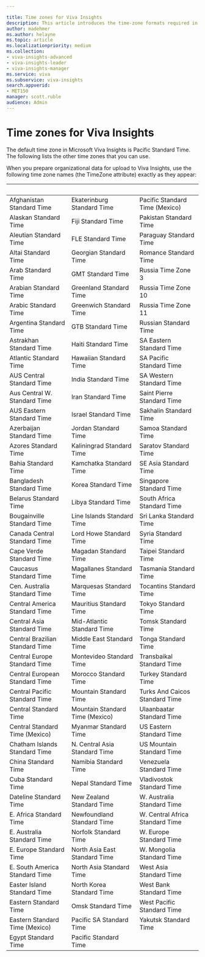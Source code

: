 ```yaml
---

title: Time zones for Viva Insights
description: This article introduces the time-zone formats required in Microsoft Viva Insights
author: madehmer
ms.author: helayne
ms.topic: article
ms.localizationpriority: medium 
ms.collection:
- viva-insights-advanced
- viva-insights-leader
- viva-insights-manager  
ms.service: viva 
ms.subservice: viva-insights 
search.appverid: 
- MET150 
manager: scott.ruble
audience: Admin
---
```


# Time zones for Viva Insights

The default time zone in Microsoft Viva Insights is Pacific Standard Time. The following lists the other time zones that you can  use.

When you prepare organizational data for upload to Viva Insights, use the following time zone names (the TimeZone attribute) exactly as they appear:

| &nbsp; | &nbsp; | &nbsp; |
| ------ | ------ | ------ |
|Afghanistan Standard Time | Ekaterinburg Standard Time|Pacific Standard Time (Mexico)|
|Alaskan Standard Time| Fiji Standard Time|Pakistan Standard Time|
|Aleutian Standard Time|FLE Standard Time|Paraguay Standard Time|
|Altai Standard Time|Georgian Standard Time|Romance Standard Time|
|Arab Standard Time|GMT Standard Time|Russia Time Zone 3|
|Arabian Standard Time|Greenland Standard Time|Russia Time Zone 10|
|Arabic Standard Time|Greenwich Standard Time|Russia Time Zone 11|
|Argentina Standard Time|GTB Standard Time|Russian Standard Time|
|Astrakhan Standard Time|Haiti Standard Time|SA Eastern Standard Time|
|Atlantic Standard Time|Hawaiian Standard Time|SA Pacific Standard Time|
|AUS Central Standard Time|India Standard Time|SA Western Standard Time|
|Aus Central W. Standard Time|Iran Standard Time|Saint Pierre Standard Time|
|AUS Eastern Standard Time|Israel Standard Time|Sakhalin Standard Time|
|Azerbaijan Standard Time|Jordan Standard Time|Samoa Standard Time|
|Azores Standard Time|Kaliningrad Standard Time|Saratov Standard Time|
|Bahia Standard Time|Kamchatka Standard Time|SE Asia Standard Time|
|Bangladesh Standard Time|Korea Standard Time|Singapore Standard Time|
|Belarus Standard Time|Libya Standard Time|South Africa Standard Time|
|Bougainville Standard Time|Line Islands Standard Time|Sri Lanka Standard Time|
|Canada Central Standard Time|Lord Howe Standard Time|Syria Standard Time|
|Cape Verde Standard Time| Magadan Standard Time|Taipei Standard Time|
|Caucasus Standard Time|Magallanes Standard Time|Tasmania Standard Time|
|Cen. Australia Standard Time|Marquesas Standard Time|Tocantins Standard Time|
|Central America Standard Time|Mauritius Standard Time|Tokyo Standard Time|
|Central Asia Standard Time|Mid-Atlantic Standard Time|Tomsk Standard Time|
|Central Brazilian Standard Time|Middle East Standard Time|Tonga Standard Time|
|Central Europe Standard Time|Montevideo Standard Time|Transbaikal Standard Time|
|Central European Standard Time|Morocco Standard Time|Turkey Standard Time|
|Central Pacific Standard Time|Mountain Standard Time|Turks And Caicos Standard Time|
|Central Standard Time | Mountain Standard Time (Mexico)|Ulaanbaatar Standard Time|
|Central Standard Time (Mexico)|Myanmar Standard Time|US Eastern Standard Time|
|Chatham Islands Standard Time|N. Central Asia Standard Time|US Mountain Standard Time|
|China Standard Time|Namibia Standard Time|Venezuela Standard Time|
|Cuba Standard Time|Nepal Standard Time|Vladivostok Standard Time|
|Dateline Standard Time|New Zealand Standard Time|W. Australia Standard Time|
|E. Africa Standard Time|Newfoundland Standard Time|W. Central Africa Standard Time|
|E. Australia Standard Time|Norfolk Standard Time|W. Europe Standard Time|
|E. Europe Standard Time|North Asia East Standard Time|W. Mongolia Standard Time|
|E. South America Standard Time|North Asia Standard Time|West Asia Standard Time|
|Easter Island Standard Time|North Korea Standard Time|West Bank Standard Time|
|Eastern Standard Time| Omsk Standard Time| West Pacific Standard Time|
|Eastern Standard Time (Mexico)|Pacific SA Standard Time|Yakutsk Standard Time|
|Egypt Standard Time|Pacific Standard Time||
